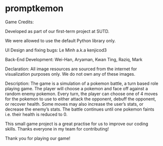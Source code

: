 # promptkemon
Game Credits:

Developed as part of our first-term project at SUTD. 

We were allowed to use the default Python library only.

UI Design and fixing bugs: 
  Le Minh a.k.a kenjicod3
  
Back-End Development: 
  Wei-Han, Aryaman, Kwan Ting, Raziq, Mark

Declaration:
  All image resources are sourced from the internet for visualization purposes only. We do not own any of these images.

Description: 
  The game is a simulation of a pokemon battle, a turn based role playing game. The player will choose a pokemon and face off against a random enemy pokemon. Every turn, the player can choose one of 4 moves for the pokemon to use to either attack the opponent, debuff the opponent, or recover health. Some moves may also increase the user’s stats, or decrease the enemy’s stats. The battle continues until one pokemon faints i.e. their health is reduced to 0.

This small game project is a great practise for us to improve our coding skills. Thanks everyone in my team for contributing!

Thank you for playing our game!
